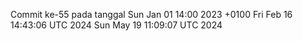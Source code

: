 Commit ke-55 pada tanggal Sun Jan 01 14:00 2023 +0100
Fri Feb 16 14:43:06 UTC 2024
Sun May 19 11:09:07 UTC 2024
